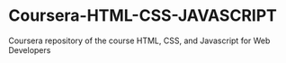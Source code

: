 # Coursera-HTML-CSS-JAVASCRIPT
Coursera repository of the course HTML, CSS, and Javascript for Web Developers
